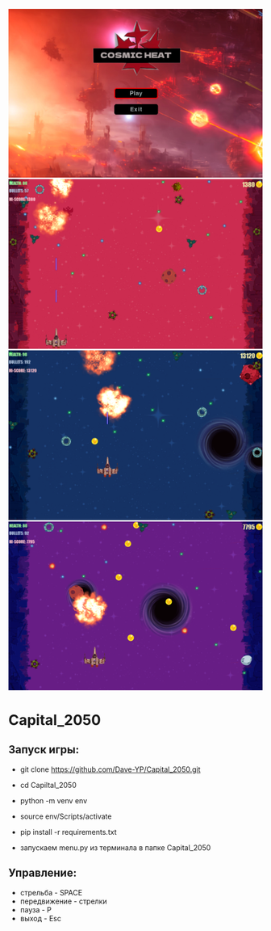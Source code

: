 ![alt text](images/logo.png "Capital_2050")
![alt text](images/gameplay1.png "Геймлей")
![alt text](images/gameplay4.png "Геймлей")
![alt text](images/gameplay5.png "Геймлей")
# Capital_2050
## Запуск игры:
 - git clone https://github.com/Dave-YP/Capital_2050.git
 - cd Capiltal_2050
 - python -m venv env
 - source env/Scripts/activate
 - pip install -r requirements.txt

 - запускаем menu.py из терминала в папке Capital_2050
 ## Управление:
 - стрельба - SPACE
 - передвижение - стрелки
 - пауза - P
 - выход - Esc